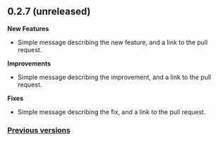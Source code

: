 ## 0.2.7 (unreleased)

**New Features**

- Simple message describing the new feature, and a link to the pull request.

**Improvements**

- Simple message describing the improvement, and a link to the pull request.

**Fixes**

- Simple message describing the fix, and a link to the pull request.

### [**Previous versions**](https://github.com/pymedusa/medusa.github.io/blob/master/news/CHANGES.md)
